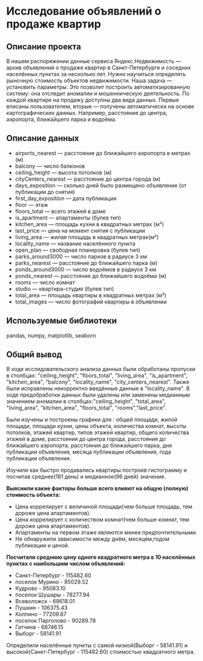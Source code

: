 # Исследование объявлений о продаже квартир
## Описание проекта
В нашем распоряжении данные сервиса Яндекс.Недвижимость — архив объявлений о продаже квартир в Санкт-Петербурге и соседних населённых пунктах за несколько лет. Нужно научиться определять рыночную стоимость объектов недвижимости. Наша задача — установить параметры. Это позволит построить автоматизированную систему: она отследит аномалии и мошенническую деятельность. По каждой квартире на продажу доступны два вида данных. Первые вписаны пользователем, вторые — получены автоматически на основе картографических данных. Например, расстояние до центра, аэропорта, ближайшего парка и водоёма.
## Описание данных
- airports_nearest — расстояние до ближайшего аэропорта в метрах (м)
- balcony — число балконов
- ceiling_height — высота потолков (м)
- cityCenters_nearest — расстояние до центра города (м)
- days_exposition — сколько дней было размещено объявление (от публикации до снятия)
- first_day_exposition — дата публикации
- floor — этаж
- floors_total — всего этажей в доме
- is_apartment — апартаменты (булев тип)
- kitchen_area — площадь кухни в квадратных метрах (м²)
- last_price — цена на момент снятия с публикации
- living_area — жилая площадь в квадратных метрах(м²)
- locality_name — название населённого пункта
- open_plan — свободная планировка (булев тип)
- parks_around3000 — число парков в радиусе 3 км
- parks_nearest — расстояние до ближайшего парка (м)
- ponds_around3000 — число водоёмов в радиусе 3 км
- ponds_nearest — расстояние до ближайшего водоёма (м)
- rooms — число комнат
- studio — квартира-студия (булев тип)
- total_area — площадь квартиры в квадратных метрах (м²)
- total_images — число фотографий квартиры в объявлении

## Используемые библиотеки
pandas, numpy, matplotlib, seaborn

## Общий вывод
В ходе исследовательского анализа данных были обработаны пропуски в столбцах: "ceiling_height", "floors_total", "living_area", "is_apartment", "kitchen_area", "balcony", "locality_name", "city_сenters_nearest". Также были исправлены некорректно введённые данные в "locality_name". В ходе предобработки данных были удалены или заменены медианным значением аномалии в столбцах:"ceiling_height", "total_area", "living_area", "kitchen_area", "floors_total", "rooms","last_price".

Были изучены и построены графики для : общей площади, жилой площади, площади кухни, цены объекта, количества комнат, высоты потолков, этажей квартир, типов этажей квартир, общего количества этажей в доме, расстояния до центра города, расстояния до ближайшего аэропорта, расстояния до ближайшего парка, дня публикации объявления, месяца публикации объявления, года публикации объявления.

Изучили как быстро продавались квартиры построив гистограмму и посчитав среднее(181 день) и медианное(96 дней) значение.

**Выяснили какие факторы больше всего влияют на общую (полную) стоимость объекта:**
- Цена коррелирует с величиной площади(чем больше площадь, тем дороже цена апартаментов).
- Цена коррелирует с количеством комнат(чем больше комнат, тем дороже цена апартаментов).
- Апартаменты на первом этаже являются менее предпочтительными.
- Не обнаружили зависимости между днём, месяцем,годом публикации и ценой.
  
**Посчитали среднюю цену одного квадратного метра в 10 населённых пунктах с наибольшим числом объявлений:**
- Санкт-Петербург - 115482.60
- поселок Мурино - 85029.52
- Кудрово - 95083.10
- поселок Шушары - 78277.94
- Всеволожск - 68618.01
- Пушкин - 106375.43
- Колпино - 77209.87
- поселок Парголово - 90289.78
- Гатчина - 68746.15
- Выборг - 58141.91

Определили населённые пункты с самой низкой(Выборг - 58141.91) и высокой(Санкт-Петербург - 115482.60) стоимостью квадратного метра.

